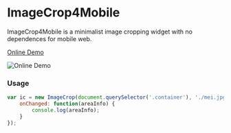 # ImageCrop4Mobile

ImageCrop4Mobile is a minimalist image cropping widget with no dependences for mobile web.

[Online Demo](http://aijc.net:90/ImageCrop4Mobile/)

![Online Demo](https://raw.githubusercontent.com/dolymood/ImageCrop4Mobile/master/qr.png)

### Usage 

```js
var ic = new ImageCrop(document.querySelector('.container'), './mei.jpg', {
	onChanged: function(areaInfo) {
		console.log(areaInfo);
	}
});
```
